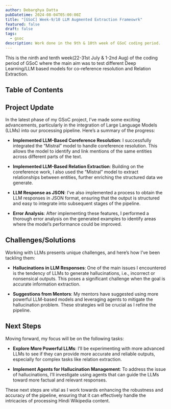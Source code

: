 ```yaml
---
author: Debarghya Datta
pubDatetime: 2024-08-04T05:00:00Z
title: "[GSoC] Week-9/10 LLM Augmented Extraction Frameowrk"
featured: false
draft: false
tags:
  - gsoc
description: Work done in the 9th & 10th week of GSoC coding period.
---
```

This is the ninth and tenth week(22-31st July & 1-2nd Aug) of the coding period of GSoC where the main aim was to test different Deep Learning/LLM based models for co-reference resolution and Relation Extraction.
## Table of Contents
## Project Update

In the latest phase of my GSoC project, I’ve made some exciting advancements, particularly in the integration of Large Language Models (LLMs) into our processing pipeline. Here’s a summary of the progress:

- **Implemented LLM-Based Coreference Resolution**: I successfully integrated the “Mistral” model to handle coreference resolution. This allows the model to identify and link mentions of the same entities across different parts of the text.
  
- **Implemented LLM-Based Relation Extraction**: Building on the coreference work, I also used the “Mistral” model to extract relationships between entities, further enriching the structured data we generate.
  
- **LLM Response as JSON**: I’ve also implemented a process to obtain the LLM responses in JSON format, ensuring that the output is structured and easy to integrate into subsequent stages of the pipeline.
  
- **Error Analysis**: After implementing these features, I performed a thorough error analysis on the generated examples to identify areas where the model’s performance could be improved.

## Challenges/Solutions

Working with LLMs presents unique challenges, and here’s how I’ve been tackling them:

- **Hallucinations in LLM Responses**: One of the main issues I encountered is the tendency of LLMs to generate hallucinations, i.e., incorrect or nonsensical outputs. This poses a significant challenge when the goal is accurate information extraction.
  
- **Suggestions from Mentors**: My mentors have suggested using more powerful LLM-based models and leveraging agents to mitigate the hallucination problem. These strategies will be crucial as I refine the pipeline.

## Next Steps

Moving forward, my focus will be on the following tasks:

- **Explore More Powerful LLMs**: I’ll be experimenting with more advanced LLMs to see if they can provide more accurate and reliable outputs, especially for complex tasks like relation extraction.
  
- **Implement Agents for Hallucination Management**: To address the issue of hallucinations, I’ll investigate using agents that can guide the LLMs toward more factual and relevant responses.

These next steps are vital as I work towards enhancing the robustness and accuracy of the pipeline, ensuring that it can effectively handle the intricacies of processing Hindi Wikipedia content.